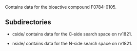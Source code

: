Contains data for the bioactive compound F0784-0105.

## Subdirectories

- cside/ contains data for the C-side search space on rv1821.

- nside/ contains data for the N-side search space on rv1821.

